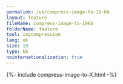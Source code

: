 ```yaml
---
permalink: /uk/compress-image-to-19-kb
layout: feature
fileName: compress-image-to-19kb
folderName: feature
tool: imgcompression
lang: uk
size: 19
type: kb
nointernationalization: true
---
```

{%- include compress-image-to-X.html -%}       
